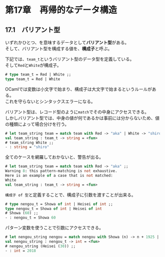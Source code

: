 # 第17章　再帰的なデータ構造

## 17.1　バリアント型

いずれかひとつ、を意味するデータとして**バリアント型**がある。  
そして、バリアント型を構成する値を、**構成子**と呼ぶ。

下記では、`team_t`というバリアント型のデータ型を定義している。  
そして`Red`と`White`が構成子。

```ocaml
# type team_t = Red | White ;;
type team_t = Red | White
```

OCamlでは変数は小文字で始まり、構成子は大文字で始まるというルールがある。  
これを守らないとシンタックスエラーになる。

バリアント型は、レコード型のように`match`でその中身にアクセスできる。  
しかしバリアント型では、中身の値が何であるかは事前には分からないため、値の種類によって場合分けを行う。

```ocaml
# let team_string team = match team with Red -> "aka" | White -> "shiro" ;;
val team_string : team_t -> string = <fun>
# team_string White ;;
- : string = "shiro"
```

全てのケースを網羅しておかないと、警告が出る。

```ocaml
# let team_string team = match team with Red -> "aka" ;;
Warning 8: this pattern-matching is not exhaustive.
Here is an example of a case that is not matched:
White
val team_string : team_t -> string = <fun>
```

`構成子 of 型`と定義することで、構成子に引数を渡すことが出来る。

```ocaml
# type nengou_t = Showa of int | Heisei of int ;;
type nengou_t = Showa of int | Heisei of int
# Showa (60) ;;
- : nengou_t = Showa 60
```

パターン変数を使うことで引数にアクセスできる。

```ocaml
# let nengou_string nengou = match nengou with Showa (n) -> n + 1925 | Heisei (n) -> n + 1988 ;;
val nengou_string : nengou_t -> int = <fun>
# nengou_string (Heisei (30)) ;;
- : int = 2018
```
